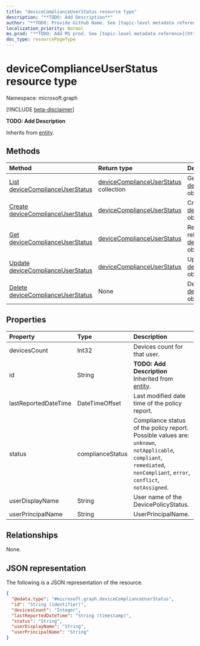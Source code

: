 ```yaml
---
title: "deviceComplianceUserStatus resource type"
description: "**TODO: Add Description**"
author: "**TODO: Provide Github Name. See [topic-level metadata reference](https://msgo.azurewebsites.net/add/document/guidelines/metadata.html#topic-level-metadata)**"
localization_priority: Normal
ms.prod: "**TODO: Add MS prod. See [topic-level metadata reference](https://msgo.azurewebsites.net/add/document/guidelines/metadata.html#topic-level-metadata)**"
doc_type: resourcePageType
---
```


# deviceComplianceUserStatus resource type

Namespace: microsoft.graph

[!INCLUDE [beta-disclaimer](../../includes/beta-disclaimer.md)]

**TODO: Add Description**


Inherits from [entity](../resources/entity.md).

## Methods
|Method|Return type|Description|
|:---|:---|:---|
|[List deviceComplianceUserStatus](../api/devicecomplianceuserstatus-list.md)|[deviceComplianceUserStatus](../resources/devicecomplianceuserstatus.md) collection|Get a list of the [deviceComplianceUserStatus](../resources/devicecomplianceuserstatus.md) objects and their properties.|
|[Create deviceComplianceUserStatus](../api/devicecomplianceuserstatus-create.md)|[deviceComplianceUserStatus](../resources/devicecomplianceuserstatus.md)|Create a new [deviceComplianceUserStatus](../resources/devicecomplianceuserstatus.md) object.|
|[Get deviceComplianceUserStatus](../api/devicecomplianceuserstatus-get.md)|[deviceComplianceUserStatus](../resources/devicecomplianceuserstatus.md)|Read the properties and relationships of a [deviceComplianceUserStatus](../resources/devicecomplianceuserstatus.md) object.|
|[Update deviceComplianceUserStatus](../api/devicecomplianceuserstatus-update.md)|[deviceComplianceUserStatus](../resources/devicecomplianceuserstatus.md)|Update the properties of a [deviceComplianceUserStatus](../resources/devicecomplianceuserstatus.md) object.|
|[Delete deviceComplianceUserStatus](../api/devicecomplianceuserstatus-delete.md)|None|Deletes a [deviceComplianceUserStatus](../resources/devicecomplianceuserstatus.md) object.|

## Properties
|Property|Type|Description|
|:---|:---|:---|
|devicesCount|Int32|Devices count for that user.|
|id|String|**TODO: Add Description** Inherited from [entity](../resources/entity.md).|
|lastReportedDateTime|DateTimeOffset|Last modified date time of the policy report.|
|status|complianceStatus|Compliance status of the policy report. Possible values are: `unknown`, `notApplicable`, `compliant`, `remediated`, `nonCompliant`, `error`, `conflict`, `notAssigned`.|
|userDisplayName|String|User name of the DevicePolicyStatus.|
|userPrincipalName|String|UserPrincipalName.|

## Relationships
None.

## JSON representation
The following is a JSON representation of the resource.
<!-- {
  "blockType": "resource",
  "keyProperty": "id",
  "@odata.type": "microsoft.graph.deviceComplianceUserStatus",
  "baseType": "microsoft.graph.entity",
  "openType": false
}
-->
``` json
{
  "@odata.type": "#microsoft.graph.deviceComplianceUserStatus",
  "id": "String (identifier)",
  "devicesCount": "Integer",
  "lastReportedDateTime": "String (timestamp)",
  "status": "String",
  "userDisplayName": "String",
  "userPrincipalName": "String"
}
```


